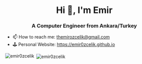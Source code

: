 <h1 align="center">Hi 👋, I'm Emir</h1>
<h3 align="center">A Computer Engineer from Ankara/Turkey</h3>

- 📫 How to reach me: themirozcelik@gmail.com
- 🕹️ Personal Website: https://emir0zcelik.github.io


<p><img align="left" src="https://github-readme-stats.vercel.app/api/top-langs?username=emir0zcelik&show_icons=true&locale=en&layout=compact" alt="emir0zcelik" /></p>

<p>&nbsp;<img align="center" src="https://github-readme-stats.vercel.app/api?username=emir0zcelik&show_icons=true&locale=en" alt="emir0zcelik" /></p>


